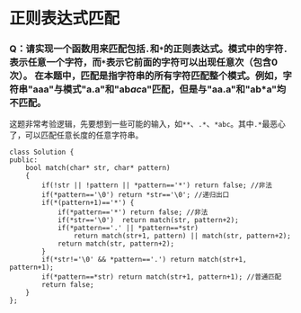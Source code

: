 # 正则表达式匹配

### Q：请实现一个函数用来匹配包括`.`和`*`的正则表达式。模式中的字符`.`表示任意一个字符，而`*`表示它前面的字符可以出现任意次（包含0次）。 在本题中，匹配是指字符串的所有字符匹配整个模式。例如，字符串"aaa"与模式"a.a"和"ab*ac*a"匹配，但是与"aa.a"和"ab*a"均不匹配。

这题非常考验逻辑，先要想到一些可能的输入，如`**`、`.*`、`*abc`。其中`.*`最恶心了，可以匹配任意长度的任意字符串。


```
class Solution {
public:
    bool match(char* str, char* pattern)
    {
        if(!str || !pattern || *pattern=='*') return false; //非法
        if(*pattern=='\0') return *str=='\0'; //递归出口
        if(*(pattern+1)=='*') {
            if(*pattern=='*') return false; //非法
            if(*str=='\0')  return match(str, pattern+2);
            if(*pattern=='.' || *pattern==*str) 
                return match(str+1, pattern) || match(str, pattern+2);
            return match(str, pattern+2);
        }
        if(*str!='\0' && *pattern=='.') return match(str+1, pattern+1);
        if(*pattern==*str) return match(str+1, pattern+1); //普通匹配
        return false;
    }
};
```